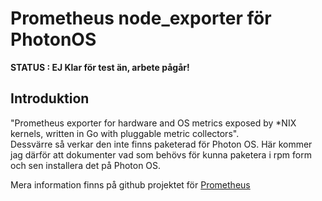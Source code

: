 <h1> Prometheus node_exporter för PhotonOS </h1>

**STATUS : EJ Klar för test än, arbete pågår!**

<h2> Introduktion </h2>
"Prometheus exporter for hardware and OS metrics exposed by *NIX kernels, written in Go with pluggable metric collectors".<br>
Dessvärre så verkar den inte finns paketerad för Photon OS. Här kommer jag därför att dokumenter vad som behövs för kunna paketera i rpm form och sen installera det på Photon OS.<br>

Mera information finns på github projektet för [Prometheus](https://github.com/prometheus/node_exporter)
